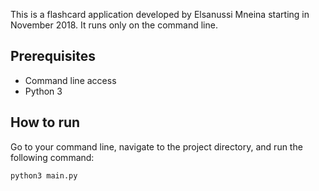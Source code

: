
This is a flashcard application developed by Elsanussi Mneina starting in November 2018. It runs only on the command line.

## Prerequisites
- Command line access
- Python 3

## How to run

Go to your command line, navigate to the project directory, and run the following command:

`python3 main.py`
